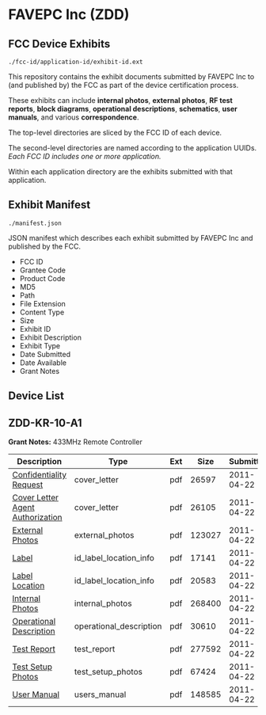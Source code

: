 # FAVEPC Inc (ZDD)
## FCC Device Exhibits

```
./fcc-id/application-id/exhibit-id.ext
```

This repository contains the exhibit documents submitted by FAVEPC Inc to (and published by) the FCC as part of the device certification process.

These exhibits can include **internal photos**, **external photos**, **RF test reports**, **block diagrams**, **operational descriptions**, **schematics**, **user manuals**, and various **correspondence**.

The top-level directories are sliced by the FCC ID of each device.

The second-level directories are named according to the application UUIDs. *Each FCC ID includes one or more application.*

Within each application directory are the exhibits submitted with that application. 

## Exhibit Manifest

```
./manifest.json
```

JSON manifest which describes each exhibit submitted by FAVEPC Inc and published by the FCC.

- FCC ID
- Grantee Code
- Product Code
- MD5
- Path
- File Extension
- Content Type
- Size
- Exhibit ID
- Exhibit Description
- Exhibit Type
- Date Submitted
- Date Available
- Grant Notes

## Device List
## ZDD-KR-10-A1
**Grant Notes:** 433MHz Remote Controller

| Description | Type | Ext | Size | Submitted | Available |
| ----------- | ---- | --- | ---- | --------- | --------- |
| [Confidentiality Request](ZDD-KR-10-A1/ffb815154a50bed3994139415acb2cb7/1452576.pdf) | cover_letter | pdf | 26597 | 2011-04-22 | 2011-04-22 |
| [Cover Letter Agent Authorization](ZDD-KR-10-A1/ffb815154a50bed3994139415acb2cb7/1452577.pdf) | cover_letter | pdf | 26105 | 2011-04-22 | 2011-04-22 |
| [External Photos](ZDD-KR-10-A1/ffb815154a50bed3994139415acb2cb7/1452567.pdf) | external_photos | pdf | 123027 | 2011-04-22 | 2011-04-22 |
| [Label](ZDD-KR-10-A1/ffb815154a50bed3994139415acb2cb7/1452568.pdf) | id_label_location_info | pdf | 17141 | 2011-04-22 | 2011-04-22 |
| [Label Location](ZDD-KR-10-A1/ffb815154a50bed3994139415acb2cb7/1452569.pdf) | id_label_location_info | pdf | 20583 | 2011-04-22 | 2011-04-22 |
| [Internal Photos](ZDD-KR-10-A1/ffb815154a50bed3994139415acb2cb7/1452570.pdf) | internal_photos | pdf | 268400 | 2011-04-22 | 2011-04-22 |
| [Operational Description](ZDD-KR-10-A1/ffb815154a50bed3994139415acb2cb7/1452571.pdf) | operational_description | pdf | 30610 | 2011-04-22 | 2011-04-22 |
| [Test Report](ZDD-KR-10-A1/ffb815154a50bed3994139415acb2cb7/1452573.pdf) | test_report | pdf | 277592 | 2011-04-22 | 2011-04-22 |
| [Test Setup Photos](ZDD-KR-10-A1/ffb815154a50bed3994139415acb2cb7/1452574.pdf) | test_setup_photos | pdf | 67424 | 2011-04-22 | 2011-04-22 |
| [User Manual](ZDD-KR-10-A1/ffb815154a50bed3994139415acb2cb7/1452575.pdf) | users_manual | pdf | 148585 | 2011-04-22 | 2011-04-22 |
